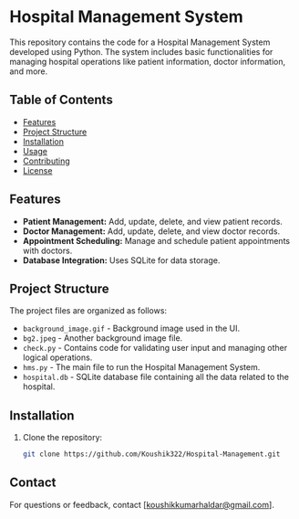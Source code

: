 # Hospital Management System

This repository contains the code for a Hospital Management System developed using Python. The system includes basic functionalities for managing hospital operations like patient information, doctor information, and more.

## Table of Contents

- [Features](#features)
- [Project Structure](#project-structure)
- [Installation](#installation)
- [Usage](#usage)
- [Contributing](#contributing)
- [License](#license)

## Features

- **Patient Management:** Add, update, delete, and view patient records.
- **Doctor Management:** Add, update, delete, and view doctor records.
- **Appointment Scheduling:** Manage and schedule patient appointments with doctors.
- **Database Integration:** Uses SQLite for data storage.

## Project Structure

The project files are organized as follows:

- `background_image.gif` - Background image used in the UI.
- `bg2.jpeg` - Another background image file.
- `check.py` - Contains code for validating user input and managing other logical operations.
- `hms.py` - The main file to run the Hospital Management System.
- `hospital.db` - SQLite database file containing all the data related to the hospital.

## Installation

1. Clone the repository:
   ```bash
   git clone https://github.com/Koushik322/Hospital-Management.git

## Contact

For questions or feedback, contact [koushikkumarhaldar@gmail.com].

